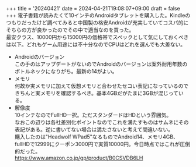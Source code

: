 +++
title = '20240421'
date = 2024-04-21T19:08:07+09:00
draft = false
+++
電子書籍が読みたくて10インチのAndroidタブレットを購入した。Kindleのつもりだったけど調べてみると中国製の格安Androidが充実していてコスパ的にそちらの方が良かったのでその中で適当なのを買った。  
最安クラス、10000円から15000円の価格帯でスペックとして気にしておくべきは以下。どれもゲーム用途には不十分なのでCPUはどれを選んでも大差ない。
- Androidのバージョン  
この手のはアップデートがないのでAndroidのバージョンは案外耐用年数のボトルネックになりがち。最新の14がよい。
- メモリ  
何故か実メモリに加えて仮想メモリと合わせたセコい表記になっているのできちんと実メモリを確認するべき。基本4GBだがたまに3GBが混じっている。
- 解像度  
10インチなのでFullHD一択。ただスタンダードはHDという雰囲気。  
なおこの辺りは各社差別化ポイントなのでこれを満たすものはサムネにその表記がある。逆に書いてない場合は満たさないと考えて間違いない。  
購入したのは"Headwolf WPad5"なるものでAndroid14、メモリ4GB、fullHDで12999にクーポン3000円で実質10000円。今日時点ではこれが圧倒的だった。  
https://www.amazon.co.jp/gp/product/B0CSVDB6LH